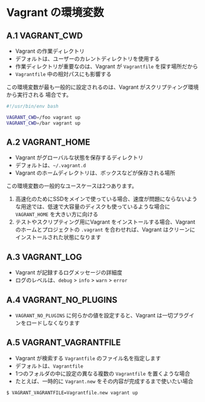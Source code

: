 # Vagrant の環境変数

## A.1 VAGRANT_CWD

- Vagrant の作業ディレクトリ
- デフォルトは、ユーザーのカレントディレクトリを使用する
- 作業ディレクトリが重要なのは、Vagrant が `Vagrantfile` を探す場所だから
- `Vagrantfile` 中の相対パスにも影響する

この環境変数が最も一般的に設定されるのは、Vagrant がスクリプティング環境から実行される
場合です。

```sh
#!/usr/bin/env bash

VAGRANT_CWD=/foo vagrant up
VAGRANT_CWD=/bar vagrant up
```

## A.2 VAGRANT_HOME

- Vagrant がグローバルな状態を保存するディレクトリ
- デフォルトは、`~/.vagrant.d`
- Vagrant のホームディレクトリは、ボックスなどが保存される場所

この環境変数の一般的なユースケースは2つあります。

1. 高速化のためにSSDをメインで使っている場合、速度が問題にならないような用途では、低速で大容量のディスクも使っているような場合に `VAGRANT_HOME` を大きい方に向ける
2. テストやスクリプティング用にVagrant をインストールする場合、Vagrant のホームとプロジェクトの `.vagrant` を合わせれば、Vagrant はクリーンにインストールされた状態になります


## A.3 VAGRANT_LOG

- Vagrant が記録するログメッセージの詳細度
- ログのレベルは、`debug` > `info` > `warn` > `error`


## A.4 VAGRANT_NO_PLUGINS

- `VAGRANT_NO_PLUGINS` に何らかの値を設定すると、Vagrant は一切プラグインをロードしなくなります


## A.5 VAGRANT_VAGRANTFILE

- Vagrant が検索する `Vagrantfile` のファイル名を指定します
- デフォルトは、`Vagrantfile`
- 1つのフォルダの中に設定の異なる複数の `Vagrantfile` を置くような場合
- たとえば、一時的に `Vagrant.new` をその内容が完成するまで使いたい場合

```sh
$ VAGRANT_VAGRANTFILE=Vagrantfile.new vagrant up
```
